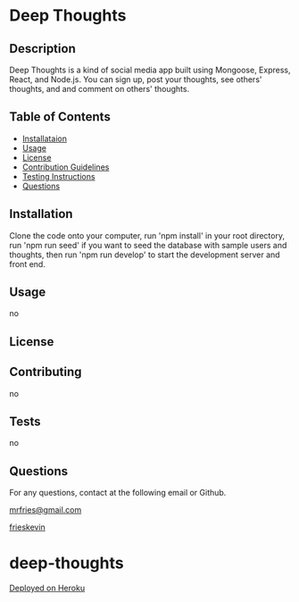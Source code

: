
  # Deep Thoughts
  

  ## Description

  Deep Thoughts is a kind of social media app built using Mongoose, Express, React, and Node.js.  You can sign up, post your thoughts, see others' thoughts, and and comment on others' thoughts.

  ## Table of Contents
  - [Installataion](#installation)
  - [Usage](#usage)
  - [License](#license)
  - [Contribution Guidelines](#contributing)
  - [Testing Instructions](#tests)
  - [Questions](#questions)

  ## Installation

  Clone the code onto your computer, run 'npm install' in your root directory, run 'npm run seed' if you want to seed the database with sample users and thoughts, then run 'npm run develop' to start the development server and front end.

  ## Usage

  no

  ## License

  

  

  ## Contributing

  no

  ## Tests

  no

  ## Questions

  For any questions, contact at the following email or Github.

  [mrfries@gmail.com](mrfries@gmail.com)

  [frieskevin](https://www.github.com/frieskevin)
  





# deep-thoughts

[Deployed on Heroku](https://salty-cove-54516.herokuapp.com/)
